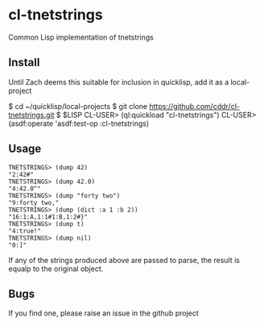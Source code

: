 cl-tnetstrings
==============

Common Lisp implementation of tnetstrings

Install
--------

Until Zach deems this suitable for inclusion in quicklisp, add it as a local-project

$ cd ~/quicklisp/local-projects
$ git clone https://github.com/cddr/cl-tnetstrings.git
$ $LISP
CL-USER> (ql:quickload "cl-tnetstrings")
CL-USER> (asdf:operate 'asdf:test-op :cl-tnetstrings)


Usage
------

    TNETSTRINGS> (dump 42)
    "2:42#"
    TNETSTRINGS> (dump 42.0)
    "4:42.0^"
    TNETSTRINGS> (dump "forty two")
    "9:forty two,"
    TNETSTRINGS> (dump (dict :a 1 :b 2))
    "16:1:A,1:1#1:B,1:2#}"
    TNETSTRINGS> (dump t)
    "4:true!"
    TNETSTRINGS> (dump nil)
    "0:]"

If any of the strings produced above are passed to parse, the result is equalp to the original object.


Bugs
----

If you find one, please raise an issue in the github project